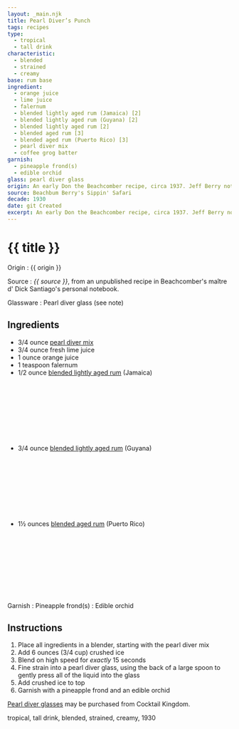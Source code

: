 ```yaml
---
layout: _main.njk
title: Pearl Diver’s Punch
tags: recipes
type:
  - tropical
  - tall drink
characteristic:
  - blended
  - strained
  - creamy
base: rum base
ingredient:
  - orange juice
  - lime juice
  - falernum
  - blended lightly aged rum (Jamaica) [2]
  - blended lightly aged rum (Guyana) [2]
  - blended lightly aged rum [2]
  - blended aged rum [3]
  - blended aged rum (Puerto Rico) [3]
  - pearl diver mix
  - coffee grog batter
garnish:
  - pineapple frond(s)
  - edible orchid
glass: pearl diver glass
origin: An early Don the Beachcomber recipe, circa 1937. Jeff Berry notes that by the time Don opened his Waikiki location in the late 1940s, the recipe had been simplified and rechristened as the now familiar "pearl diver." This one comes to us from Dick Santiago, who worked at the Waikiki location in 1948.
source: Beachbum Berry's Sippin' Safari
decade: 1930
date: git Created
excerpt: An early Don the Beachcomber recipe, circa 1937. Jeff Berry notes that by the time Don opened his Waikiki location in the late 1940s, the recipe had been simplified and rechristened as the now familiar “pearl diver.” This one comes to us from Dick Santiago, who worked at the Waikiki location in 1948.
---
```


<!-- markdownlint-disable MD025 -->
# {{ title }}
<!-- markdownlint-enable MD025 -->

Origin
  : {{ origin }}

Source
  : <cite><span data-pagefind-filter="Source">{{ source }}</span></cite>, from an unpublished recipe in Beachcomber's <span lang="fr">maître d'</span> Dick Santiago's personal notebook.

Glassware
  : <span data-pagefind-filter="Glassware">Pearl diver glass</span> (see note)

## Ingredients

- 3/4 ounce [pearl diver mix](/mixes/coffee-grog-batter/)
- 3/4 ounce fresh lime juice
- 1 ounce orange juice
- 1 teaspoon falernum
- 1/2 ounce [blended lightly aged rum](/rums/04-rum-blended-lightly-aged/) (Jamaica)<icon-l space="1em" class="bigger" label="(2)"><span class="with-icon"><svg class="icon"><use href="/assets/images/icons/circle-2.svg#circle-2"></use></svg></span></icon-l>
- 3/4 ounce [blended lightly aged rum](/rums/04-rum-blended-lightly-aged/) (Guyana)<icon-l space="1em" class="bigger" label="(2)"><span class="with-icon"><svg class="icon"><use href="/assets/images/icons/circle-2.svg#circle-2"></use></svg></span></icon-l>
- 1&frac12; ounces [blended aged rum](/rums/05-rum-blended-aged/) (Puerto Rico)<icon-l space="1em" class="bigger" label="(3)"><span class="with-icon"><svg class="icon"><use href="/assets/images/icons/circle-3.svg#circle-3"></use></svg></span></icon-l>

Garnish
  : <span data-pagefind-filter="Garnish">Pineapple frond(s)</span>
  : <span data-pagefind-filter="Garnish">Edible orchid</span>

## Instructions

1. Place all ingredients in a blender, starting with the pearl diver mix
2. Add 6 ounces (3/4 cup) crushed ice
3. Blend on high speed for *exactly* 15 seconds
4. Fine strain into a pearl diver glass, using the back of a large spoon to gently press all of the liquid into the glass
5. Add crushed ice to top
6. Garnish with a pineapple frond and an edible orchid

<tiki-callout type="note">

  <a href="https://cocktailkingdom.com/products/pearl-diver-glass-12oz-360ml-4-pack" target="_blank" rel="external noopener">Pearl diver glasses</a> may be purchased from Cocktail Kingdom.
</tiki-callout>

<div
  class="sr-only"
  data-cat[0]="Drink"
  data-type[0]="Tropical"
  data-type[1]="Tall drink"
  data-char[0]="Blended"
  data-char[1]="Strained"
  data-char[2]="Creamy"
  data-origin[0]="Don the Beachcomber"
  data-origin[1]="Donn Beach"
  data-origin[2]="Ernest Raymond Gantt"
  data-base[0]="Rum/Cane spirits"
  data-ingredient[0]="Orange juice"
  data-ingredient[1]="Lime juice"
  data-ingredient[2]="Falernum"
  data-ingredient[3]="Blended lightly aged rum (Jamaica) [2]"
  data-ingredient[4]="Blended lightly aged rum (Guyana) [2]"
  data-ingredient[5]="Blended lightly aged rum [2]"
  data-ingredient[6]="Blended aged rum [3]"
  data-ingredient[7]="Blended aged rum (Puerto Rico) [3]"
  data-ingredient[8]="Coffee grog batter"
  data-ingredient[9]="Pearl diver mix"
  data-pantry[0]="Pineapple frond(s)"
  data-pantry[1]="Edible orchid"
  data-decade[0]="1930"
  data-pagefind-filter="
    Category[data-cat[0]],
    Type[data-type[0]],
    Type[data-type[1]],
    Characteristic[data-char[0]],
    Characteristic[data-char[1]],
    Characteristic[data-char[2]],
    Origin[data-origin[0]],
    Origin[data-origin[1]],
    Origin[data-origin[2]],
    Base[data-base[0]],
    Ingredient[data-ingredient[0]],
    Ingredient[data-ingredient[1]],
    Ingredient[data-ingredient[2]],
    Ingredient[data-ingredient[3]],
    Ingredient[data-ingredient[4]],
    Ingredient[data-ingredient[5]],
    Ingredient[data-ingredient[6]],
    Ingredient[data-ingredient[7]],
    Ingredient[data-ingredient[8]],
    Ingredient[data-ingredient[9]],
    Pantry[data-pantry[0]],
    Pantry[data-pantry[1]],
    Juice[data-ingredient[0]],
    Juice[data-ingredient[1]],
    Liquor[data-ingredient[2]],
    Liquor[data-ingredient[3]],
    Liquor[data-ingredient[4]],
    Liquor[data-ingredient[5]],
    Liquor[data-ingredient[6]],
    Liquor[data-ingredient[7]],
    Batter[data-ingredient[8]],
    Batter[data-ingredient[9]],
    Decade[data-decade[0]]
  "
>
</div>

<div class="keywords" aria-hidden>tropical, tall drink, blended, strained, creamy, 1930</div>

